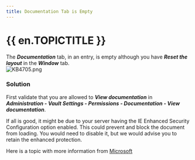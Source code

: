 ```yaml
---
title: Documentation Tab is Empty
---
```

# {{ en.TOPICTITLE }}
The ***Documentation*** tab, in an entry, is empty although you have ***Reset the layout*** in the ***Window*** tab.  
![KB4705.png](/img/en/kb/KB4705.png)
### Solution
First validate that you are allowed to ***View documentation*** in ***Administration - Vault Settings - Permissions - Documentation - View documentation***.  

If all is good, it might be due to your server having the IE Enhanced Security Configuration option enabled. This could prevent and block the document from loading. You would need to disable it, but we would advise you to retain the enhanced protection.  

Here is a topic with more information from [Microsoft](https://docs.microsoft.com/en-us/troubleshoot/browsers/enhanced-security-configuration-faq#:~:text=Internet%20Explorer%20Enhanced%20Security%20Configuration%20(ESC)%20establishes%20security%20settings%20that,is%20also%20known%20as%20IEHarden)
